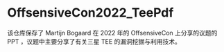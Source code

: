 # OffsensiveCon2022_TeePdf

该仓库保存了 Martijn Bogaard 在 2022 年的 OffsensiveCon 上分享的议题的 PPT ，议题中主要分享了有关三星 TEE 的漏洞挖掘与利用技术。
